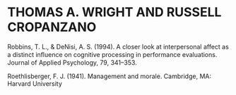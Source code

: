 # THOMAS A. WRIGHT AND RUSSELL CROPANZANO

Robbins, T. L., & DeNisi, A. S. (1994). A closer look at interpersonal affect as a distinct inﬂuence on cognitive processing in performance evaluations. Journal of Applied Psychology, 79, 341–353.

Roethlisberger, F. J. (1941). Management and morale. Cambridge, MA: Harvard University